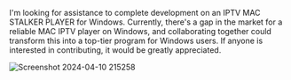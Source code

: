 
I'm looking for assistance to complete development on an IPTV MAC STALKER PLAYER for Windows. Currently, there's a gap in the market for a reliable MAC IPTV player on Windows, and collaborating together could transform this into a top-tier program for Windows users. If anyone is interested in contributing, it would be greatly appreciated.

![Screenshot 2024-04-10 215258](https://github.com/Cyogenus/IPTV-MAC-STALKER-PLAYER/assets/80471318/15e08510-3bac-4aa6-b7b3-749117a4d67a)

